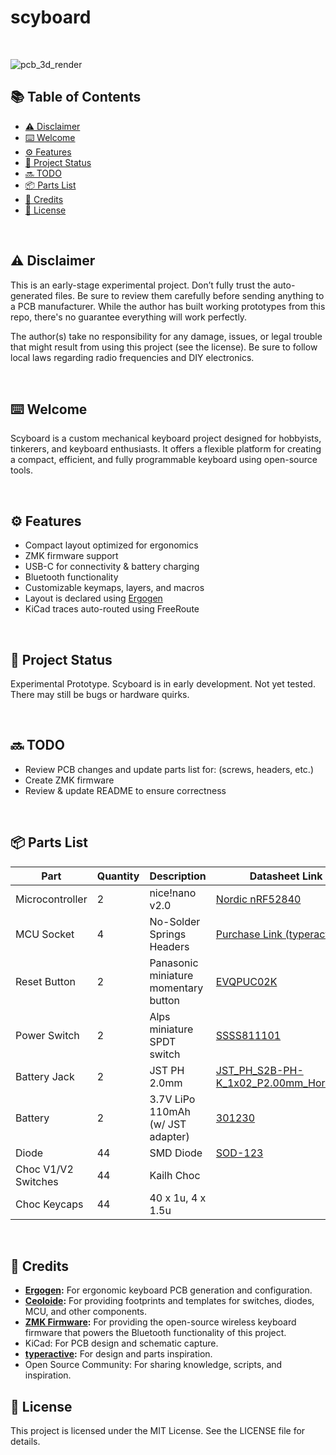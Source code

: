 # scyboard

<br>

![pcb_3d_render](https://github.com/user-attachments/assets/bfab142d-bc1a-432d-a56b-56626b2dfd26)





## 📚 Table of Contents

- [⚠️ Disclaimer](#-disclaimer)
- [⌨️ Welcome](#-welcome)
- [⚙️ Features](#-features)
- [🔧 Project Status](#-project-status)
- [🔜 TODO](#-todo)
- [📦 Parts List](#-parts-list)
- [🙏 Credits](#-credits)
- [📄 License](#-license)

<br>

## ⚠️ Disclaimer
This is an early-stage experimental project. Don’t fully trust the auto-generated files. Be sure to review them carefully before sending anything to a PCB manufacturer. While the author has built working prototypes from this repo, there's no guarantee everything will work perfectly.

The author(s) take no responsibility for any damage, issues, or legal trouble that might result from using this project (see the license). Be sure to follow local laws regarding radio frequencies and DIY electronics.

<br>

## ⌨️ Welcome

Scyboard is a custom mechanical keyboard project designed for hobbyists, tinkerers, and keyboard enthusiasts. It offers a flexible platform for creating a compact, efficient, and fully programmable keyboard using open-source tools.

<br>

## ⚙️ Features

- Compact layout optimized for ergonomics
- ZMK firmware support
- USB-C for connectivity & battery charging
- Bluetooth functionality
- Customizable keymaps, layers, and macros
- Layout is declared using [Ergogen](https://docs.ergogen.xyz/)
- KiCad traces auto-routed using FreeRoute

<br>

## 🔧 Project Status
Experimental Prototype. Scyboard is in early development. Not yet tested. There may still be bugs or hardware quirks.

<br>

## 🔜 TODO

- Review PCB changes and update parts list for: (screws, headers, etc.)
- Create ZMK firmware
- Review & update README to ensure correctness

<br>

## 📦 Parts List

| Part                    | Quantity | Description                          | Datasheet Link                                                                                                       |
|-------------------------|----------|--------------------------------------|----------------------------------------------------------------------------------------------------------------------|
| Microcontroller         |    2     | nice!nano v2.0                       | [Nordic nRF52840](https://nicekeyboards.com/nice-nano)                                                               |
| MCU Socket              |    4     | No-Solder Springs Headers            | [Purchase Link (typeractive)](https://typeractive.xyz/products/no-solder-spring-headers?variant=47196312502503)                    |
| Reset Button            |    2     | Panasonic miniature momentary button | [EVQPUC02K](https://cdn.shopify.com/s/files/1/0618/5674/3655/files/PANASONIC-EVQPUC02K.pdf)                          |
| Power Switch            |    2     | Alps miniature SPDT switch           | [SSSS811101](https://cdn.shopify.com/s/files/1/0618/5674/3655/files/ALPS-SSSS811101.pdf)                             |
| Battery Jack            |    2     | JST PH 2.0mm                         | [JST_PH_S2B-PH-K_1x02_P2.00mm_Horizontal](http://www.jst-mfg.com/product/pdf/eng/ePH.pdf)                            |
| Battery                 |    2     | 3.7V LiPo 110mAh (w/ JST adapter)    | [301230](https://www.ufinebattery.com/images/upload/ufx0509-08-3-7v-75mah-lithium-ion-battery-product-datasheet.pdf) |
| Diode                   |    44    | SMD Diode                            | [SOD-123](https://www.onsemi.com/download/data-sheet/pdf/mmsd301t1-d.pdf)                                            |
| Choc V1/V2 Switches     |    44    | Kailh Choc                           |                                                                                                                      |
| Choc Keycaps            |    44    | 40 x 1u, 4 x 1.5u                    |                                                                                                                      |

<br>

## 🙏 Credits

- **[Ergogen](https://docs.ergogen.xyz/):** For ergonomic keyboard PCB generation and configuration.
- **[Ceoloide](https://github.com/ceoloide/ergogen-footprints):** For providing footprints and templates for switches, diodes, MCU, and other components.
- **[ZMK Firmware](https://zmk.dev/):** For providing the open-source wireless keyboard firmware that powers the Bluetooth functionality of this project.
- KiCad: For PCB design and schematic capture.
- **[typeractive](https://typeractive.xyz/):** For design and parts inspiration.
- Open Source Community: For sharing knowledge, scripts, and inspiration.

## 📄 License
This project is licensed under the MIT License. See the LICENSE file for details.

<br>
